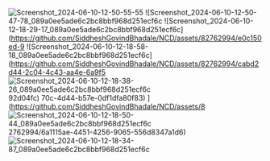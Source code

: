![Screenshot_2024-06-10-12-50-55-55](https://github.com/SiddheshGovindBhadale/NCD/assets/82762994/cde84506-1c98-47b1-a32c-aaf8008debf3)
![Screenshot_2024-06-10-12-50-47-78_089a0ee5ade6c2bc8bbf968d251ecf6c
![Screenshot_2024-06-10-12-18-29-17_089a0ee5ade6c2bc8bbf968d251ecf6c](https://github.com/SiddheshGovindBhadale/NCD/assets/82762994/e0c150ed-9
![Screenshot_2024-06-10-12-18-58-18_089a0ee5ade6c2bc8bbf968d251ecf6c](https://github.com/SiddheshGovindBhadale/NCD/assets/82762994/cabd2d44-2c04-4c43-aa4e-6a9f5
![Screenshot_2024-06-10-12-18-38-26_089a0ee5ade6c2bc8bbf968d251ecf6c](https://github.com/SiddheshGovindBhadale/NCD/assets/82762994/b80e072e-412b-468e-a8d4-479887e9f5ef)
92d04fc)
70c-4d44-b57e-0df1dfa80f83)
](https://github.com/SiddheshGovindBhadale/NCD/assets/8
![Screenshot_2024-06-10-12-18-50-44_089a0ee5ade6c2bc8bbf968d251ecf6c](https://github.com/SiddheshGovindBhadale/NCD/assets/82762994/5d223640-c9de-4241-aa81-371d7f82687d)
2762994/6a1115ae-4451-4256-9065-556d8347a1d6)
![Screenshot_2024-06-10-12-18-34-87_089a0ee5ade6c2bc8bbf968d251ecf6c](https://github.com/SiddheshGovindBhadale/NCD/assets/82762994/55b3d421-b605-4f4c-89b2-2bb17502c5ea)
